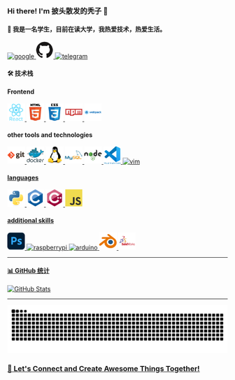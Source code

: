 ### Hi there! I'm 披头散发的秃子 👋

#### 🌱 我是一名学生，目前在读大学，我热爱技术，热爱生活。

<div>
    <!-- google -->
    <a href="mailto:pitousanfadetuzi@gmail.com" target="_blank" rel="noreferrer">
        <img src="https://www.vectorlogo.zone/logos/gmail/gmail-icon.svg" alt="google" width="40" height="40"/>
    </a>
    <!-- github -->
    <a href="https://github.com/ptsfdtz" target="_blank" rel="noreferrer">
        <img src="https://raw.githubusercontent.com/devicons/devicon/master/icons/github/github-original.svg" alt="github" width="40" height="40"/>
    </a>
    <!-- telegram -->
    <a href="https://t.me/pitousanfadetuzi" target="_blank" rel="noreferrer">
        <img src="https://www.vectorlogo.zone/logos/telegram/telegram-icon.svg" alt="telegram" width="40" height="40"/>
    </a>
</div>

#### 🛠 技术栈

<div>
    <h4>Frontend</h4>
    <a href="https://reactjs.org/" target="_blank" rel="noreferrer">
        <img src="https://raw.githubusercontent.com/devicons/devicon/master/icons/react/react-original-wordmark.svg" alt="react" width="40" height="40"/>
    </a>
    <a href="https://www.w3.org/html/" target="_blank" rel="noreferrer">
        <img src="https://raw.githubusercontent.com/devicons/devicon/master/icons/html5/html5-original-wordmark.svg" alt="html5" width="40" height="40"/>
    </a>
    <a href="https://www.w3.org/css/" target="_blank" rel="noreferrer">
        <img src="https://raw.githubusercontent.com/devicons/devicon/master/icons/css3/css3-original-wordmark.svg" alt="css3" width="40" height="40"/>
    </a>
    <a href="https://www.npmjs.com/" target="_blank" rel="noreferrer">
        <img src="https://raw.githubusercontent.com/devicons/devicon/master/icons/npm/npm-original-wordmark.svg" alt="npm" width="40" height="40"/>
    </a>
    <a href="https://webpack.js.org" target="_blank" rel="noreferrer">
        <img src="https://raw.githubusercontent.com/devicons/devicon/d00d0969292a6569d45b06d3f350f463a0107b0d/icons/webpack/webpack-original-wordmark.svg" alt="webpack" width="40" height="40"/>
    </a>
</div>

<div>
    <h4>other tools and technologies</h4>
    <a href="https://git-scm.com/" target="_blank" rel="noreferrer">
        <img src="https://raw.githubusercontent.com/devicons/devicon/master/icons/git/git-original-wordmark.svg" alt="git" width="40" height="40"/>
    </a>
    <a href="https://www.docker.com/" target="_blank" rel="noreferrer">
        <img src="https://raw.githubusercontent.com/devicons/devicon/master/icons/docker/docker-original-wordmark.svg" alt="docker" width="40" height="40"/>
    </a>
    <a href="https://www.linux.org/" target="_blank" rel="noreferrer">
        <img src="https://raw.githubusercontent.com/devicons/devicon/master/icons/linux/linux-original.svg" alt="linux" width="40" height="40"/>
    </a>
    <a href="https://www.mysql.com/" target="_blank" rel="noreferrer">
        <img src="https://raw.githubusercontent.com/devicons/devicon/master/icons/mysql/mysql-original-wordmark.svg" alt="mysql" width="40" height="40"/>
        </a>
        <!-- node.js -->
        <a href="https://nodejs.org" target="_blank" rel="noreferrer">
            <img src="https://raw.githubusercontent.com/devicons/devicon/master/icons/nodejs/nodejs-original-wordmark.svg" alt="nodejs" width="40" height="40"/>
        </a>
        <!-- vscode  --> 
        <a href="https://code.visualstudio.com/" target="_blank" rel="noreferrer">
            <img src="https://raw.githubusercontent.com/devicons/devicon/master/icons/vscode/vscode-original-wordmark.svg" alt="vscode" width="40" height="40"/>
        </a>
        <!-- vim -->
        <a href="https://www.vim.org/" target="_blank" rel="noreferrer">
        <img src="https://www.vectorlogo.zone/logos/vim/vim-icon.svg" alt="vim" width="40" height="40"/>    
</div>

<div>
    <h4>languages</h4>
    <!-- python -->
    <a href="https://www.python.org" target="_blank" rel="noreferrer">
        <img src="https://raw.githubusercontent.com/devicons/devicon/master/icons/python/python-original.svg" alt="python" width="40" height="40"/>
    </a>
    <!-- C language -->
    <a href="https://en.wikipedia.org/wiki/C_(programming_language)" target="_blank" rel="noreferrer">
        <img src="https://raw.githubusercontent.com/devicons/devicon/master/icons/c/c-original.svg" alt="c" width="40" height="40"/>
    </a>
    <!-- C++ language --> 
    <a href="https://en.wikipedia.org/wiki/C%2B%2B" target="_blank" rel="noreferrer">
        <img src="https://raw.githubusercontent.com/teamedwardforever/Readme-Generator/71f25dd8b98329b168142a6b782a107b75eab178/svg/Skills/Languages/cplusplus-original.svg" alt="cplusplus" width="40" height="40"/>
        <a href="https://www.javascript.com/" target="_blank" rel="noreferrer">
        <img src="https://raw.githubusercontent.com/devicons/devicon/master/icons/javascript/javascript-original.svg" alt="javascript" width="40" height="40"/>
</div>

<div>
    <h4>additional skills</h4>
    <!-- photoshop -->
    <a href="https://www.photoshop.com/en" target="_blank" rel="noreferrer">
    <img src="https://raw.githubusercontent.com/devicons/devicon/master/icons/photoshop/photoshop-original.svg" alt="photoshop" width="40" height="40"/>
  </a>
  <a href="https://www.raspberrypi.org/" target="_blank" rel="noreferrer">
    <img src="https://www.vectorlogo.zone/logos/raspberrypi/raspberrypi-icon.svg" alt="raspberrypi" width="40" height="40"/>
  </a>
  <!-- arduino -->
  <a href="https://www.arduino.cc/" target="_blank" rel="noreferrer">
    <img src="https://cdn.worldvectorlogo.com/logos/arduino-1.svg" alt="arduino" width="40" height="40"/>
  </a>
  <!-- blender -->
  <a href="https://www.blender.org/" target="_blank" rel="noreferrer">
  <img src="https://raw.githubusercontent.com/devicons/devicon/master/icons/blender/blender-original.svg" alt="blender" width="40" height="40"/>
  <!-- solidworks -->
  <a href="https://www.solidworks.com/" target="_blank" rel="noreferrer">
  <img src="https://raw.githubusercontent.com/ptsfdtz/ptsfdtz/main/icons/solidworks.svg" alt="solidworks" width="40" height="40"/>
</div>

---

#### 📊 GitHub 统计

<div>
    <img src="https://github-readme-stats.vercel.app/api?username=ptsfdtz&count_private=true&show_icons=true&theme=tokyonight" alt="GitHub Stats" />
</div>

---
<picture>
  <source media="(prefers-color-scheme: dark)" srcset="https://raw.githubusercontent.com/ptsfdtz/ptsfdtz/output/github-contribution-grid-snake-dark.svg">
  <source media="(prefers-color-scheme: light)" srcset="https://raw.githubusercontent.com/ptsfdtz/ptsfdtz/output/github-contribution-grid-snake.svg">
  <img alt="github contribution grid snake animation" src="https://raw.githubusercontent.com/ptsfdtz/ptsfdtz/output/github-contribution-grid-snake.svg">
</picture>

### 🤝 Let's Connect and Create Awesome Things Together!
